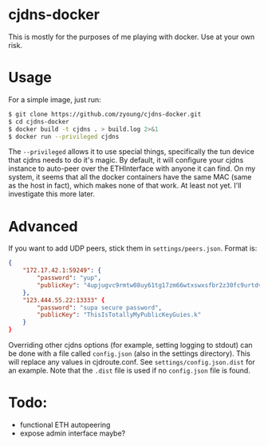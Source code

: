 # cjdns-docker

This is mostly for the purposes of me playing with docker. Use at your own
risk.

# Usage
For a simple image, just run:

```bash
$ git clone https://github.com/zyoung/cjdns-docker.git
$ cd cjdns-docker
$ docker build -t cjdns . > build.log 2>&1
$ docker run --privileged cjdns
```

The `--privileged` allows it to use special things, specifically the tun device
that cjdns needs to do it's magic. By default, it will configure your cjdns
instance to auto-peer over the ETHInterface with anyone it can find. On my
system, it seems that all the docker containers have the same MAC (same as the
host in fact), which makes none of that work. At least not yet. I'll
investigate this more later.

# Advanced
If you want to add UDP peers, stick them in `settings/peers.json`. Format is:
```json
{
    "172.17.42.1:59249": {
        "password": "yup",
        "publicKey": "4upjugvc9rmtw08uy61tg17zm66wtxswxsfbr2z30fc9urtdvnm0.k"
    },
    "123.444.55.22:13333" {
        "password": "supa secure password",
        "publicKey": "ThisIsTotallyMyPublicKeyGuies.k"
    }
}
```

Overriding other cjdns options (for example, setting logging to stdout) can be
done with a file called `config.json` (also in the settings directory). This
will replace any values in cjdroute.conf. See `settings/config.json.dist` for
an example. Note that the `.dist` file is used if no `config.json` file is
found.

# Todo:
* functional ETH autopeering
* expose admin interface maybe?
